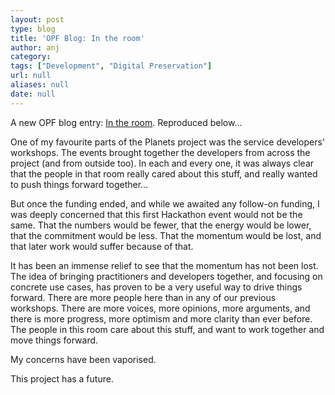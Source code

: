 ```yaml
---
layout: post
type: blog
title: 'OPF Blog: In the room'
author: anj
category:
tags: ["Development", "Digital Preservation"]
url: null
aliases: null
date: null
---
```

<p>
A new OPF blog entry: <a href="http://openpreservation.org/knowledge/blogs/2010/11/17/room/">In the room</a>. Reproduced below...
</p>
<!--break-->

One of my favourite parts of the Planets project was the service developers’ workshops. The events brought together the developers from across the project (and from outside too). In each and every one, it was always clear that the people in that room really cared about this stuff, and really wanted to push things forward together…

But once the funding ended, and while we awaited any follow-on funding, I was deeply concerned that this first Hackathon event would not be the same. That the numbers would be fewer, that the energy would be lower, that the commitment would be less. That the momentum would be lost, and that later work would suffer because of that. 

It has been an immense relief to see that the momentum has not been lost. The idea of bringing practitioners and developers together, and focusing on concrete use cases, has proven to be a very useful way to drive things forward. There are more people here than in any of our previous workshops. There are more voices, more opinions, more arguments, and there is more progress, more optimism and more clarity than ever before. The people in this room care about this stuff, and want to work together and move things forward.

My concerns have been vaporised.

This project has a future.